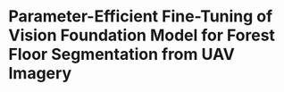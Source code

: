 # Parameter-Efficient Fine-Tuning of Vision Foundation Model for Forest Floor Segmentation from UAV Imagery

